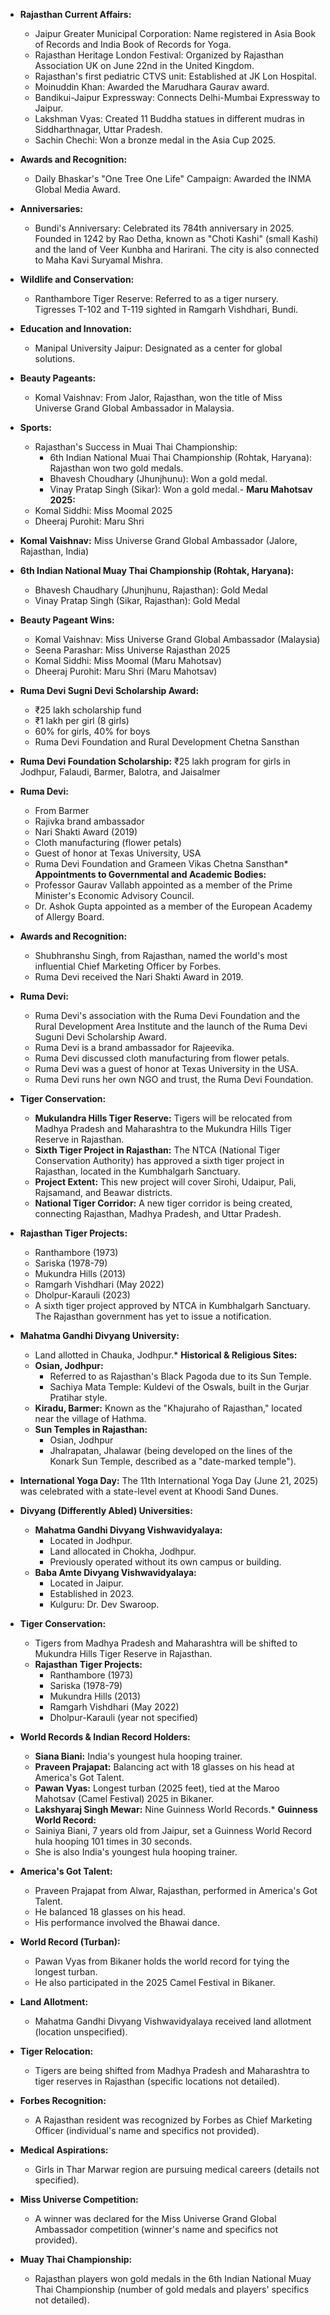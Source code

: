 - **Rajasthan Current Affairs:**
    - Jaipur Greater Municipal Corporation: Name registered in Asia Book of Records and India Book of Records for Yoga.
    - Rajasthan Heritage London Festival: Organized by Rajasthan Association UK on June 22nd in the United Kingdom.
    - Rajasthan's first pediatric CTVS unit: Established at JK Lon Hospital.
    - Moinuddin Khan: Awarded the Marudhara Gaurav award.
    - Bandikui-Jaipur Expressway: Connects Delhi-Mumbai Expressway to Jaipur.
    - Lakshman Vyas: Created 11 Buddha statues in different mudras in Siddharthnagar, Uttar Pradesh.
    - Sachin Chechi: Won a bronze medal in the Asia Cup 2025.

- **Awards and Recognition:**
    - Daily Bhaskar's "One Tree One Life" Campaign: Awarded the INMA Global Media Award.

- **Anniversaries:**
    - Bundi's Anniversary: Celebrated its 784th anniversary in 2025. Founded in 1242 by Rao Detha, known as "Choti Kashi" (small Kashi) and the land of Veer Kunbha and Harirani. The city is also connected to Maha Kavi Suryamal Mishra.

- **Wildlife and Conservation:**
    - Ranthambore Tiger Reserve: Referred to as a tiger nursery. Tigresses T-102 and T-119 sighted in Ramgarh Vishdhari, Bundi.

- **Education and Innovation:**
    - Manipal University Jaipur: Designated as a center for global solutions.

- **Beauty Pageants:**
    - Komal Vaishnav: From Jalor, Rajasthan, won the title of Miss Universe Grand Global Ambassador in Malaysia.

- **Sports:**
    - Rajasthan's Success in Muai Thai Championship:
        - 6th Indian National Muai Thai Championship (Rohtak, Haryana): Rajasthan won two gold medals.
        - Bhavesh Choudhary (Jhunjhunu): Won a gold medal.
        - Vinay Pratap Singh (Sikar): Won a gold medal.- **Maru Mahotsav 2025:**
    - Komal Siddhi: Miss Moomal 2025
    - Dheeraj Purohit: Maru Shri

- **Komal Vaishnav:** Miss Universe Grand Global Ambassador (Jalore, Rajasthan, India)

- **6th Indian National Muay Thai Championship (Rohtak, Haryana):**
    - Bhavesh Chaudhary (Jhunjhunu, Rajasthan): Gold Medal
    - Vinay Pratap Singh (Sikar, Rajasthan): Gold Medal

- **Beauty Pageant Wins:**
    - Komal Vaishnav: Miss Universe Grand Global Ambassador (Malaysia)
    - Seena Parashar: Miss Universe Rajasthan 2025
    - Komal Siddhi: Miss Moomal (Maru Mahotsav)
    - Dheeraj Purohit: Maru Shri (Maru Mahotsav)

- **Ruma Devi Sugni Devi Scholarship Award:**
    - ₹25 lakh scholarship fund
    - ₹1 lakh per girl (8 girls)
    - 60% for girls, 40% for boys
    - Ruma Devi Foundation and Rural Development Chetna Sansthan

- **Ruma Devi Foundation Scholarship:** ₹25 lakh program for girls in Jodhpur, Falaudi, Barmer, Balotra, and Jaisalmer

- **Ruma Devi:**
    - From Barmer
    - Rajivka brand ambassador
    - Nari Shakti Award (2019)
    - Cloth manufacturing (flower petals)
    - Guest of honor at Texas University, USA
    - Ruma Devi Foundation and Grameen Vikas Chetna Sansthan* **Appointments to Governmental and Academic Bodies:**
    * Professor Gaurav Vallabh appointed as a member of the Prime Minister's Economic Advisory Council.
    * Dr. Ashok Gupta appointed as a member of the European Academy of Allergy Board.

* **Awards and Recognition:**
    * Shubhranshu Singh, from Rajasthan, named the world's most influential Chief Marketing Officer by Forbes.
    * Ruma Devi received the Nari Shakti Award in 2019.

* **Ruma Devi:**
    * Ruma Devi's association with the Ruma Devi Foundation and the Rural Development Area Institute and the launch of the Ruma Devi Suguni Devi Scholarship Award.
    * Ruma Devi is a brand ambassador for Rajeevika.
    * Ruma Devi discussed cloth manufacturing from flower petals.
    * Ruma Devi was a guest of honor at Texas University in the USA.
    * Ruma Devi runs her own NGO and trust, the Ruma Devi Foundation.

* **Tiger Conservation:**
    * **Mukulandra Hills Tiger Reserve:** Tigers will be relocated from Madhya Pradesh and Maharashtra to the Mukundra Hills Tiger Reserve in Rajasthan.
    * **Sixth Tiger Project in Rajasthan:** The NTCA (National Tiger Conservation Authority) has approved a sixth tiger project in Rajasthan, located in the Kumbhalgarh Sanctuary.
    * **Project Extent:** This new project will cover Sirohi, Udaipur, Pali, Rajsamand, and Beawar districts.
    * **National Tiger Corridor:** A new tiger corridor is being created, connecting Rajasthan, Madhya Pradesh, and Uttar Pradesh.

* **Rajasthan Tiger Projects:**
    * Ranthambore (1973)
    * Sariska (1978-79)
    * Mukundra Hills (2013)
    * Ramgarh Vishdhari (May 2022)
    * Dholpur-Karauli (2023)
    * A sixth tiger project approved by NTCA in Kumbhalgarh Sanctuary. The Rajasthan government has yet to issue a notification.

* **Mahatma Gandhi Divyang University:**
    * Land allotted in Chauka, Jodhpur.*   **Historical & Religious Sites:**
    *   **Osian, Jodhpur:**
        *   Referred to as Rajasthan's Black Pagoda due to its Sun Temple.
        *   Sachiya Mata Temple: Kuldevi of the Oswals, built in the Gurjar Pratihar style.
    *   **Kiradu, Barmer:** Known as the "Khajuraho of Rajasthan," located near the village of Hathma.
    *   **Sun Temples in Rajasthan:**
        *   Osian, Jodhpur
        *   Jhalrapatan, Jhalawar (being developed on the lines of the Konark Sun Temple, described as a "date-marked temple").

*   **International Yoga Day:** The 11th International Yoga Day (June 21, 2025) was celebrated with a state-level event at Khoodi Sand Dunes.

*   **Divyang (Differently Abled) Universities:**
    *   **Mahatma Gandhi Divyang Vishwavidyalaya:**
        *   Located in Jodhpur.
        *   Land allocated in Chokha, Jodhpur.
        *   Previously operated without its own campus or building.
    *   **Baba Amte Divyang Vishwavidyalaya:**
        *   Located in Jaipur.
        *   Established in 2023.
        *   Kulguru: Dr. Dev Swaroop.

*   **Tiger Conservation:**
    *   Tigers from Madhya Pradesh and Maharashtra will be shifted to Mukundra Hills Tiger Reserve in Rajasthan.
    *   **Rajasthan Tiger Projects:**
        *   Ranthambore (1973)
        *   Sariska (1978-79)
        *   Mukundra Hills (2013)
        *   Ramgarh Vishdhari (May 2022)
        *   Dholpur-Karauli (year not specified)

*   **World Records & Indian Record Holders:**
    *   **Siana Biani:** India's youngest hula hooping trainer.
    *   **Praveen Prajapat:** Balancing act with 18 glasses on his head at America's Got Talent.
    *   **Pawan Vyas:** Longest turban (2025 feet), tied at the Maroo Mahotsav (Camel Festival) 2025 in Bikaner.
    *   **Lakshyaraj Singh Mewar:** Nine Guinness World Records.*   **Guinness World Record:**
    *   Sainiya Biani, 7 years old from Jaipur, set a Guinness World Record hula hooping 101 times in 30 seconds.
    *   She is also India's youngest hula hooping trainer.

*   **America's Got Talent:**
    *   Praveen Prajapat from Alwar, Rajasthan, performed in America's Got Talent.
    *   He balanced 18 glasses on his head.
    *   His performance involved the Bhawai dance.

*   **World Record (Turban):**
    *   Pawan Vyas from Bikaner holds the world record for tying the longest turban.
    *   He also participated in the 2025 Camel Festival in Bikaner.

*   **Land Allotment:**
    *   Mahatma Gandhi Divyang Vishwavidyalaya received land allotment (location unspecified).

*   **Tiger Relocation:**
    *   Tigers are being shifted from Madhya Pradesh and Maharashtra to tiger reserves in Rajasthan (specific locations not detailed).

*   **Forbes Recognition:**
    *   A Rajasthan resident was recognized by Forbes as Chief Marketing Officer (individual's name and specifics not provided).

*   **Medical Aspirations:**
    *   Girls in Thar Marwar region are pursuing medical careers (details not specified).

*   **Miss Universe Competition:**
    *   A winner was declared for the Miss Universe Grand Global Ambassador competition (winner's name and specifics not provided).

*   **Muay Thai Championship:**
    *   Rajasthan players won gold medals in the 6th Indian National Muay Thai Championship (number of gold medals and players' specifics not detailed).